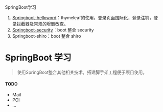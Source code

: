 SpringBoot学习

1. [Springboot-helloword](https://github.com/zsy0216/SpringBoot-Study/tree/master/springboot-01-helloworld)：thymeleaf的使用，登录页面国际化，登录注销，登录拦截器及常规的增删改查。
2. [Springboot-security](https://github.com/zsy0216/SpringBoot-Study/tree/master/springboot-springsecurity)：boot 整合 security
3. Springboot-shiro：boot 整合 shiro


# SpringBoot 学习

> 使用SpringBoot整合其他相关技术，搭建脚手架工程便于项目使用。

#### TODO
- Mail
- POI
- ...

